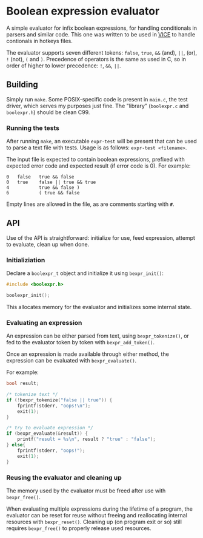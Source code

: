# Boolean expression evaluator

A simple evaluator for infix boolean expressions, for handling conditionals in
parsers and similar code. This one was written to be used in
[VICE](https://sourceforge.net/projects/vice-emu/) to handle contionals in
hotkeys files.

The evaluator supports seven different tokens: `false`, `true`, `&&` (and),
`||`, (or), `!` (not), `(` and `)`. Precedence of operators is the same as used
in C, so in order of higher to lower precedence: `!`, `&&`, `||`.

## Building

Simply run `make`. Some POSIX-specific code is present in `main.c`, the test
driver, which serves my purposes just fine. The "library" (`boolexpr.c` and
`boolexpr.h`) should be clean C99.

### Running the tests

After running `make`, an executable `expr-test` will be present that can be used
to parse a text file with tests. Usage is as follows: `expr-test <filename>`.

The input file is expected to contain boolean expressions, prefixed with expected
error code and expected result (if error code is 0).
For example:

~~~
0   false   true && false
0   true    false || true && true
4           true && false )
6           ( true && false
~~~

Empty lines are allowed in the file, as are comments starting with **`#`**.

## API

Use of the API is straightforward: initialize for use, feed expression, attempt
to evaluate, clean up when done.

### Initializiation

Declare a `boolexpr_t` object and initialize it using `bexpr_init()`:
```c
#include <boolexpr.h>

boolexpr_init();
```

This allocates memory for the evaluator and initializes some internal state.

### Evaluating an expression

An expression can be either parsed from text, using `bexpr_tokenize()`, or fed
to the evaluator token by token with `bexpr_add_token()`.

Once an expression is made available through either method, the expression can
be evaluated with `bexpr_evaluate()`.

For example:
```c
bool result;

/* tokenize text */
if (!bexpr_tokenize("false || true")) {
    fprintf(stderr, "oops!\n");
    exit(1);
}

/* try to evaluate expression */
if (bexpr_evaluate(&result)) {
    printf("result = %s\n", result ? "true" : "false");
} else{
    fprintf(stderr, "oops!");
    exit(1);
}
```

### Reusing the evaluator and cleaning up

The memory used by the evaluator must be freed after use with `bexpr_free()`.

When evaluating multiple expressions during the lifetime of a program, the
evaluator can be reset for reuse without freeing and reallocating internal
resources with `bexpr_reset()`. Cleaning up (on program exit or so) still
requires `bexpr_free()` to properly release used resources.

